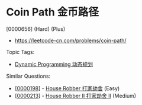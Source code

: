 # Coin Path 金币路径

[0000656] (Hard) (Plus)

- https://leetcode-cn.com/problems/coin-path/

Topic Tags:

- [Dynamic Programming 动态规划](https://leetcode-cn.com/tag/dynamic-programming/)

Similar Questions:

- [[0000198](https://leetcode-cn.com/problems/house-robber/)] - [House Robber 打家劫舍](./0000198.house-robber.md) (Easy)
- [[0000213](https://leetcode-cn.com/problems/house-robber-ii/)] - [House Robber II 打家劫舍 II](./0000213.house-robber-ii.md) (Medium)
